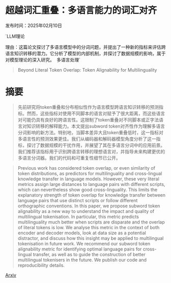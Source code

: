 # 超越词汇重叠：多语言能力的词汇对齐

发布时间：2025年02月10日

`LLM理论

理由：这篇论文探讨了多语言模型中的分词问题，并提出了一种新的指标来评估跨语言知识转移的潜力。它分析了模型的内部机制，并探讨了数据规模的影响，属于对模型理论的深入研究。` `多语言处理`

> Beyond Literal Token Overlap: Token Alignability for Multilinguality

# 摘要

> 先前研究将token重叠和分布相似性作为语言模型跨语言知识转移的预测指标。然而，这些指标对使用不同脚本的语言对赋予了很大距离，而这些语言对可能仍具有良好的跨语言性。这限制了token重叠对不同脚本或正字法语言对知识转移的解释能力。本文提出subword token对齐性作为理解多语言分词影响的新方法。特别地，当脚本差异大且token重叠低时，这一指标对多语言性的预测效果更佳。我们从编码器和解码器模型角度分析了这一指标，探讨了数据规模的干扰作用，并展望了其在多语言分词中的应用前景。我们推荐该指标用于识别跨语言转移的理想语言对，并指导未来构建更优的多语言分词器。我们的代码和可重复性细节已公开。

> Previous work has considered token overlap, or even similarity of token distributions, as predictors for multilinguality and cross-lingual knowledge transfer in language models. However, these very literal metrics assign large distances to language pairs with different scripts, which can nevertheless show good cross-linguality. This limits the explanatory strength of token overlap for knowledge transfer between language pairs that use distinct scripts or follow different orthographic conventions. In this paper, we propose subword token alignability as a new way to understand the impact and quality of multilingual tokenisation. In particular, this metric predicts multilinguality much better when scripts are disparate and the overlap of literal tokens is low. We analyse this metric in the context of both encoder and decoder models, look at data size as a potential distractor, and discuss how this insight may be applied to multilingual tokenisation in future work. We recommend our subword token alignability metric for identifying optimal language pairs for cross-lingual transfer, as well as to guide the construction of better multilingual tokenisers in the future. We publish our code and reproducibility details.

[Arxiv](https://arxiv.org/abs/2502.06468)